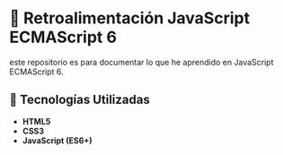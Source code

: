 # 🚀 **Retroalimentación JavaScript ECMAScript 6**

este repositorio es para documentar lo que he aprendido en JavaScript ECMAScript 6.  

## 📌 Tecnologías Utilizadas  

- **HTML5** 
- **CSS3**
- **JavaScript (ES6+)**